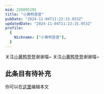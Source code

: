 ```yaml
---
mid: 226095191
title: "小黄鸭登登"
pubDate: "2024-11-04T11:22:15.053Z"
updatedDate: "2024-11-04T11:22:15.053Z"
profile:
  {
    Nickname: ["小黄鸭登登"],
  }
---
```


关注[小黄鸭登登](https://space.bilibili.com/226095191)谢谢喵~ 关注[小黄鸭登登](https://space.bilibili.com/226095191)谢谢喵~

## 此条目有待补充
你可以在[这里](https://github.com/Yuhanawa/VTuber.ICU/edit/master/src/content/v/小黄鸭登登/index.md)编辑本文
